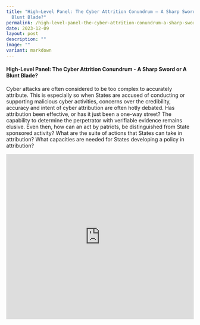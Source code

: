 ```yaml
---
title: "High–Level Panel: The Cyber Attrition Conundrum – A Sharp Sword or A
  Blunt Blade?"
permalink: /high-level-panel-the-cyber-attrition-conundrum-a-sharp-sword-or-a-blunt-blade/
date: 2023-12-09
layout: post
description: ""
image: ""
variant: markdown
---
```

#### **High-Level Panel: The Cyber Attrition Conundrum - A Sharp Sword or A Blunt Blade?**

Cyber attacks are often considered to be too complex to accurately attribute. This is especially so when States are accused of conducting or supporting malicious cyber activities, concerns over the credibility, accuracy and intent of cyber attribution are often hotly debated. Has attribution been effective, or has it just been a one-way street? The capability to determine the perpetrator with verifiable evidence remains elusive. Even then, how can an act by patriots, be distinguished from State sponsored activity? What are the suite of actions that States can take in attribution? What capacities are needed for States developing a policy in attribution? 

<iframe allowfullscreen="" allow="accelerometer; autoplay; clipboard-write; encrypted-media; gyroscope; picture-in-picture; web-share" frameborder="0" title="YouTube video player" src="https://www.youtube.com/embed/jJjSJc0sIbE?si=iM_5pjrBKsPXNO8H" width="100%" height="445"></iframe>